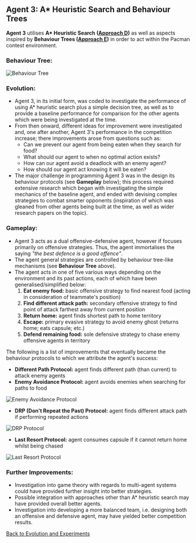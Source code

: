 ## Agent 3: A\* Heuristic Search and Behaviour Trees

**Agent 3** utilises **A\* Heuristic Search ([Approach D](Approach-D))** as well as aspects inspired by **Behaviour Trees ([Approach E](Approach-E))** in order to act within the Pacman contest environment.

### Behaviour Tree:

![Behaviour Tree](https://user-images.githubusercontent.com/50134351/96994136-fa538080-1577-11eb-803d-0e8ef5d94d06.PNG)

### Evolution:

- Agent 3, in its initial form, was coded to investigate the performance of using A\* heuristic search plus a simple decision tree, as well as to provide a baseline performance for comparison for the other agents which were being investigated at the time.
- From then onward, different ideas for improvement were investigated and, one after another, Agent 3's performance in the competition increase; there improvements arose from questions such as:
  - Can we prevent our agent from being eaten when they search for food?
  - What should our agent to when no optimal action exists?
  - How can our agent avoid a deadlock with an enemy agent?
  - How should our agent act knowing it will be eaten?
- The major challenge in programming Agent 3 was in the design its behaviour protocols (see **Gameplay** below); this process required extensive research which began with investigating the simple mechanics of the baseline agent, and ended with devising complex strategies to combat smarter opponents (inspiration of which was gleaned from other agents being built at the time, as well as wider research papers on the topic).

### Gameplay:

- Agent 3 acts as a dual offensive-defensive agent, however if focuses primarily on offensive strategies. Thus, the agent immortalises the saying *"the best defence is a good offence"*.
- The agent general strategies are controlled by behaviour tree-like mechanisms (see **Behaviour Tree** above).
- The agent acts in one of five various ways depending on the environment and its past actions, each of which have been generalised/simplified below:
  1. **Eat enemy food:** basic offensive strategy to find nearest food (acting in consideration of teammate's position)
  2. **Find different attack path:** secondary offensive strategy to find point of attack farthest away from current position
  3. **Return home:** agent finds shortest path to home territory
  4. **Escape:** primary evasive strategy to avoid enemy ghost (returns home; eats capsule; etc.)
  5. **Defend remaining food:** sole defensive strategy to chase enemy offensive agents in territory

The following is a list of improvements that eventually became the behaviour protocols to which we attribute the agent's success:

- **Different Path Protocol:** agent finds different path (than current) to attack enemy agents
- **Enemy Avoidance Protocol:** agent avoids enemies when searching for paths to food

![Enemy Avoidance Protocol](https://user-images.githubusercontent.com/50134351/97100460-e890eb00-16e7-11eb-9ad1-2ef84c3091ea.gif)

- **DRP (Don't Repeat the Past) Protocol:** agent finds different attack path if performing repeated actions

![DRP Protocol](https://user-images.githubusercontent.com/50134351/97100764-293e3380-16eb-11eb-8f5b-b80b3aa21979.gif)

- **Last Resort Protocol:** agent consumes capsule if it cannot return home whilst being chased

![Last Resort Protocol](https://user-images.githubusercontent.com/50134351/97100256-ba121080-16e5-11eb-8e60-cbb6ccb85c06.gif)

### Further Improvements:

- Investigation into game theory with regards to multi-agent systems could have provided further insight into better strategies.
- Possible integration with approaches other than A\* heuristic search may have provided overall better agents.
- Investigation into developing a more balanced team, i.e. designing both an offensive and defensive agent, may have yielded better competition results.

[Back to Evolution and Experiments](Evolution-and-Experiments)